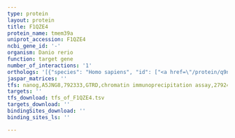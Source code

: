 ```yaml
---
type: protein
layout: protein
title: F1QZE4
protein_name: tmem39a
uniprot_accession: F1QZE4
ncbi_gene_id: '-'
organism: Danio rerio
function: target gene
number_of_interactions: '1'
orthologs: '[{"species": "Homo sapiens", "id": ["<a href=\"/protein/q9nv64\">Q9NV64</a>"]}, {"species": "Mus musculus", "id": ["<a href=\"/protein/q9cyc3\">Q9CYC3</a>"]}, {"species": "Rattus norvegicus", "id": ["<a href=\"/protein/q5u2v9\">Q5U2V9</a>"]}, {"species": "Drosophila melanogaster", "id": ["<a href=\"/protein/a1z9l5\">A1Z9L5</a>"]}, {"species": "Caenorhabditis elegans", "id": ["<a href=\"/protein/o01870\">O01870</a>"]}]'
jaspar_matrices: ''
tfs: nanog,A5JNG8,792333,GTRD,chromatin immunoprecipitation assay,27924024%5Buid%5D,No
targets: ''
tfs_download: tfs_of_F1QZE4.tsv
targets_download: ''
bindingSites_download: ''
binding_sites_ls: ''

---
```

